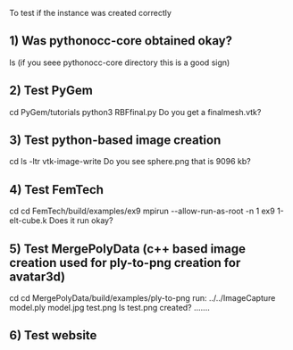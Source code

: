 To test if the instance was created correctly

## 1) Was pythonocc-core obtained okay?
ls  (if you seee pythonocc-core directory this is a good sign)

## 2) Test PyGem
cd PyGem/tutorials
python3 RBFfinal.py
Do you get a finalmesh.vtk?

## 3) Test python-based image creation
cd
ls -ltr vtk-image-write
Do you see sphere.png that is 9096 kb?

## 4) Test FemTech
cd
cd FemTech/build/examples/ex9
mpirun --allow-run-as-root -n 1 ex9 1-elt-cube.k
Does it run okay?

## 5) Test MergePolyData (c++ based image creation used for ply-to-png creation for avatar3d)
cd
cd MergePolyData/build/examples/ply-to-png
run: ../../ImageCapture model.ply model.jpg test.png
Is test.png created? 
.......

## 6) Test website
